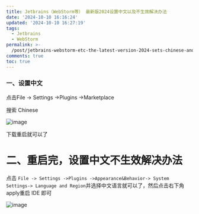 ```yaml
---
title: Jetbrains（WebStorm等） 最新版2024设置中文以及不生效解决办法
date: '2024-10-10 16:16:24'
updated: '2024-10-10 16:27:19'
tags:
  - Jetbrains
  - WebStorm
permalink: >-
  /post/jetbrains-webstorm-etc-the-latest-version-2024-sets-chinese-and-does-not-take-effect-sx7o6.html
comments: true
toc: true
---
```


### 一、设置中文

点击File -\> Settings -\>Plugins -\>Marketplace

搜索 Chinese

​![image](https://qiniu.skyner.cn/image-20241010162620-ep8sumb.png)​

下载重启就可以了

# 二、重启完，设置中文不生效解决办法

点击 `File -> Settings ->Plugins ->Appearance&Behavior-> System Settings-> Language and Region`​ 并选择中文语言就可以了，然后点击右下角apply重启 IDE 即可

​![image](https://qiniu.skyner.cn/image-20241010162706-p27h2qr.png)​
